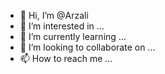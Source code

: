- 👋 Hi, I’m @Arzali
- 👀 I’m interested in ...
- 🌱 I’m currently learning ...
- 💞️ I’m looking to collaborate on ...
- 📫 How to reach me ...

<!---
Arzali/Arzali is a ✨ special ✨ repository because its `README.md` (this file) appears on your GitHub profile.
You can click the Preview link to take a look at your changes.
--->
